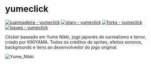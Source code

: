 # yumeclick
[![juanmadeira - yumeclick](https://img.shields.io/static/v1?label=juanmadeira&message=yumeclick&color=blue&logo=github)](https://github.com/juanmadeira/yumeclick "Go to GitHub repo")
[![stars - yumeclick](https://img.shields.io/github/stars/juanmadeira/yumeclick?style=social)](https://github.com/juanmadeira/yumeclick)
[![forks - yumeclick](https://img.shields.io/github/forks/juanmadeira/yumeclick?style=social)](https://github.com/juanmadeira/yumeclick)
[![issues - yumeclick](https://img.shields.io/github/issues/juanmadeira/yumeclick)](https://github.com/juanmadeira/yumeclick/issues)

Clicker baseado em Yume Nikki, jogo japonês de surrealismo e terror, criado por KIKIYAMA. Todos os créditos de sprites, efeitos sonoros, backgrounds e itens ao desenvolvedor do jogo original.

![Yume_Nikki](https://github.com/juanmadeira/yumeclick/assets/21133654/a01fcc60-c0c0-4035-b78b-cef2df62fa3f)
